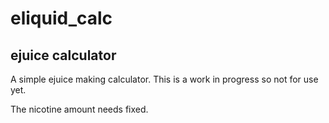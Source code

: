 # eliquid_calc
ejuice calculator
-----------------
 A simple ejuice making calculator. This is a work in progress so not for use yet.

The nicotine amount needs fixed.
